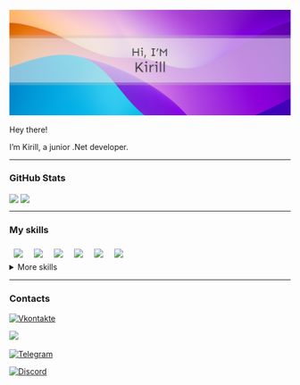 
![Banner](Banner.jpg)

Hey there!

I’m Kirill, a junior .Net developer. 
<!-- I make it my mission to translate user-focused designs into pixel-perfect websites or applications that run blazing fast. -->
---

### GitHub Stats

  <img align="center" margin="1" src="https://github-readme-stats.vercel.app/api/top-langs/?username=KikaDeveloper">

  <img align="center" src="https://github-readme-stats.vercel.app/api?username=KikaDeveloper">

---

### My skills

<!-- c# -->
<img align="center" style="margin:0.5rem" src="https://img.shields.io/badge/C%23-239120?style=for-the-badge&logo=c-sharp&logoColor=white">

<!-- .Net -->
<img align="center" style="margin:0.5rem" src="https://img.shields.io/badge/.NET-512BD4?style=for-the-badge&logo=dotnet&logoColor=white">

<!-- c++ -->
<img align="center" style="margin:0.5rem" src="https://img.shields.io/badge/C%2B%2B-00599C?style=for-the-badge&logo=c%2B%2B&logoColor=white">

<!-- sqlite -->
<img align="center" style="margin:0.5rem" src="https://img.shields.io/badge/SQLite-07405E?style=for-the-badge&logo=sqlite&logoColor=white">

<!-- mongoDB -->
<img align="center" style="margin:0.5rem" src="https://img.shields.io/badge/MongoDB-4EA94B?style=for-the-badge&logo=mongodb&logoColor=white">

<!-- VS code -->
<img align="center" style="margin:0.5rem" src="https://img.shields.io/badge/Visual_Studio_Code-0078D4?style=for-the-badge&logo=visual%20studio%20code&logoColor=white">

<!-- 
<img align="center" style="margin:0.5rem" src="https://img.shields.io/badge/Visual_Studio-5C2D91?style=for-the-badge&logo=visual%20studio&logoColor=white"> -->

<!-- <img align="center" style="margin:0.5rem" src=""> -->

<details>
<summary>More skills</summary>

<img align="center" style="margin:0.5rem" src="https://img.shields.io/badge/json-5E5C5C?style=for-the-badge&logo=json&logoColor=white">

<img align="center" style="margin:0.5rem" src="https://img.shields.io/badge/Pug-E3C29B?style=for-the-badge&logo=pug&logoColor=black">

<img align="center" style="margin:0.5rem" src="https://img.shields.io/badge/JavaScript-323330?style=for-the-badge&logo=javascript&logoColor=F7DF1E">

<img align="center" style="margin:0.5rem" src="https://img.shields.io/badge/HTML5-E34F26?style=for-the-badge&logo=html5&logoColor=white">

<img align="center" style="margin:0.5rem" src="https://img.shields.io/badge/CSS3-1572B6?style=for-the-badge&logo=css3&logoColor=white">

<img align="center" style="margin:0.5rem" src="https://img.shields.io/badge/Selenium-43B02A?style=for-the-badge&logo=Selenium&logoColor=white">

<img align="center" style="margin:0.5rem" src="https://img.shields.io/badge/Bootstrap-563D7C?style=for-the-badge&logo=bootstrap&logoColor=white">

<img align="center" style="margin:0.5rem" src="https://img.shields.io/badge/Figma-F24E1E?style=for-the-badge&logo=figma&logoColor=white">

</details>
  
---

### Contacts

<!-- Vk -->
[![Vkontakte](https://img.shields.io/badge/вконтакте-%232E87FB.svg?&style=for-the-badge&logo=vk&logoColor=white)](https://vk.com/kika2018)

<!-- Insta -->
[![](https://img.shields.io/badge/Instagram-E4405F?style=for-the-badge&logo=instagram&logoColor=white)](https://www.instagram.com/kikabazuka)

<!-- Telega -->
[![Telegram](https://img.shields.io/badge/Telegram-2CA5E0?style=for-the-badge&logo=telegram&logoColor=white)](https://t.me/@kikaBazuka)

[![Discord](https://img.shields.io/badge/Discord-7289DA?style=for-the-badge&logo=discord&logoColor=white)]()
